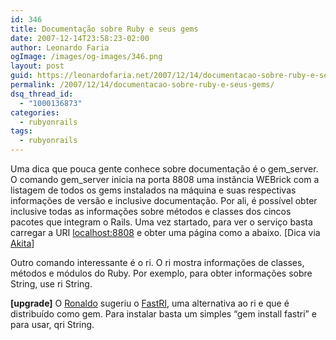 ```yaml
---
id: 346
title: Documentação sobre Ruby e seus gems
date: 2007-12-14T23:58:23-02:00
author: Leonardo Faria
ogImage: /images/og-images/346.png
layout: post
guid: https://leonardofaria.net/2007/12/14/documentacao-sobre-ruby-e-seus-gems/
permalink: /2007/12/14/documentacao-sobre-ruby-e-seus-gems/
dsq_thread_id:
  - "1000136873"
categories:
  - rubyonrails
tags:
  - rubyonrails
---
```

Uma dica que pouca gente conhece sobre documentação é o gem\_server. O comando gem\_server inicia na porta 8808 uma instância WEBrick com a listagem de todos os gems instalados na máquina e suas respectivas informações de versão e inclusive documentação. Por ali, é possível obter inclusive todas as informações sobre métodos e classes dos cincos pacotes que integram o Rails. Uma vez startado, para ver o serviço basta carregar a URI [localhost:8808](http://localhost:8808) e obter uma página como a abaixo. [Dica via [Akita](http://www.akitaonrails.com)]

Outro comando interessante é o ri. O ri mostra informações de classes, métodos e módulos do Ruby. Por exemplo, para obter informações sobre String, use ri String.

**[upgrade]** O [Ronaldo](http://logbr.reflectivesurface.com/) sugeriu o [FastRI](http://eigenclass.org/hiki/fastri), uma alternativa ao ri e que é distribuído como gem. Para instalar basta um simples &#8220;gem install fastri&#8221; e para usar, qri String.
